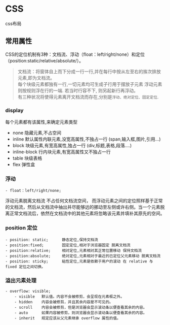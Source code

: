 # CSS
 css布局

## 常用属性
CSS的定位机制有3种：文档流、浮动（float：left/right/none）和定位 （position:static/relative/absolute/）。

> 文档流：将窗体自上而下分成一行一行,并在每行中按从左至右的挨次排放元素,即为文档流。\
每个块级元素都独有一行,一切元素均可生成子行用于摆放子元素 浮动元素则按规则浮在行的一端. 若当时行容不下, 则另起新行再浮动。\
有三种状况将使得元素离开文档流而存在,分别是`浮动、绝对定位、固定定位`.


### display
每个元素都有该属性,来确定元素类型
  -  none	隐藏元素,不占空间
  -  inline  默认属性内联元素,没宽高属性,不独占一行 (span,输入框,图片,引用...)
  -  block   块级元素,有宽高属性,独占一行 (div,标题,表格,段落....)
  -  inline-block	行内块元素,有宽高属性又不独占一行
  -  table   块级表格
  -  flex    弹性盒



### 浮动
    - float：left/right/none;
浮动元素脱离文档流 不占任何文档流空间，
而浮动元素之间的定位照样基于正常的文档流，然后从文档流中抽出并尽能够远的挪动至左侧或许右侧。当一个元素脱离正常文档流后，依然在文档流中的其他元素将忽略该元素并填补其原先的空间。 

### position 定位
    - position: static;      静态定位,保持文档流
    - position:fixed;        固定定位,相对于浏览器固定 脱离文档流
    - position:relative;     相对定位,元素相对其正常位置移动 保持文档流
    - position:absolute;     绝对定位,元素相对于最近的已定位父元素移动 脱离文档流
    - position: sticky;      粘性定位,元素是依赖于用户的滚动 在 relative 与 fixed 定位之间切换。



### 溢出元素处理
    - overflow: visible;
        - visible	默认值。内容不会被修剪，会呈现在元素框之外。
        - hidden	内容会被修剪，并且其余内容是不可见的。
        - scroll	内容会被修剪，但是浏览器会显示滚动条以便查看其余的内容。
        - auto	    如果内容被修剪，则浏览器会显示滚动条以便查看其余的内容。
        - inherit	规定应该从父元素继承 overflow 属性的值。
